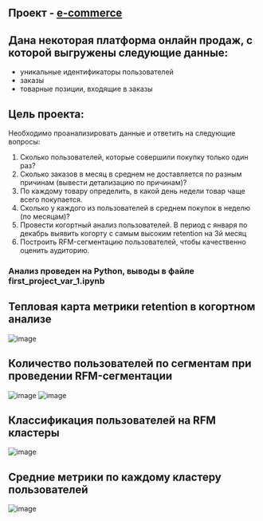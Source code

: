 ## Проект - [e-commerce](https://github.com/S1lencena/Data-analyst-projects/blob/main/first_project_var_1.ipynb)

## Дана некоторая платформа онлайн продаж, с которой выгружены следующие данные:
 * уникальные идентификаторы пользователей
 * заказы
 * товарные позиции, входящие в заказы

## Цель проекта:
Необходимо проанализировать данные и ответить на следующие вопросы:
1. Сколько пользователей, которые совершили покупку только один раз?
2. Сколько заказов в месяц в среднем не доставляется по разным причинам (вывести детализацию по причинам)? 
3. По каждому товару определить, в какой день недели товар чаще всего покупается. 
4. Сколько у каждого из пользователей в среднем покупок в неделю (по месяцам)?
5. Провести когортный анализ пользователей. В период с января по декабрь выявить когорту с самым высоким retention на 3й месяц
6. Построить RFM-сегментацию пользователей, чтобы качественно оценить аудиторию.

### Анализ проведен на Python, выводы в файле first_project_var_1.ipynb

## Тепловая карта метрики retention в когортном анализе

![image](https://github.com/S1lencena/Data-analysis_project_E-commerce/assets/140109674/4ef0d16d-4349-41c8-b968-a55be7ea7c61)

## Количество пользователей по сегментам при проведении RFM-сегментации

![image](https://github.com/S1lencena/Data-analysis_project_E-commerce/assets/140109674/8c24103a-5155-424d-9afc-8aa8d0f11eec)
![image](https://github.com/S1lencena/Data-analysis_project_E-commerce/assets/140109674/1dfc3281-a0c4-4ff2-89b1-e74d4cfc3232)

## Классификация пользователей на RFM кластеры

![image](https://github.com/S1lencena/Data-analysis_project_E-commerce/assets/140109674/ccd24a1e-1ff8-44c6-9ab4-cad192b220f8)

## Средние метрики по каждому кластеру пользователей

![image](https://github.com/S1lencena/Data-analysis_project_E-commerce/assets/140109674/51444be6-c7e7-4e3a-90d9-997f0c081a1f)
